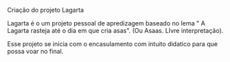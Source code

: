 Criação do projeto Lagarta

Lagarta é o um projeto pessoal de apredizagem baseado no lema " A Lagarta rasteja até o dia em que cria asas". (Ou Asaas. LIvre interpretação).

Esse projeto se inicia com o encasulamento com intuito didatico para que possa voar no final.